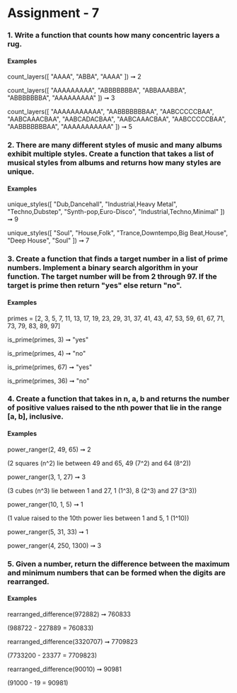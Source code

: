 # Assignment - 7

### 1. Write a function that counts how many concentric layers a rug.

#### Examples

count_layers([
  "AAAA",
  "ABBA",
  "AAAA"
]) ➞ 2

count_layers([
  "AAAAAAAAA",
  "ABBBBBBBA",
  "ABBAAABBA",
  "ABBBBBBBA",
  "AAAAAAAAA"
]) ➞ 3

count_layers([
  "AAAAAAAAAAA",
  "AABBBBBBBAA",
  "AABCCCCCBAA",
  "AABCAAACBAA",
  "AABCADACBAA",
  "AABCAAACBAA",
  "AABCCCCCBAA",
  "AABBBBBBBAA",
  "AAAAAAAAAAA"
]) ➞ 5

### 2. There are many different styles of music and many albums exhibit multiple styles. Create a function that takes a list of musical styles from albums and returns how many styles are unique.

#### Examples

unique_styles([
  "Dub,Dancehall",
  "Industrial,Heavy Metal",
  "Techno,Dubstep",
  "Synth-pop,Euro-Disco",
  "Industrial,Techno,Minimal"
]) ➞ 9

unique_styles([
  "Soul",
  "House,Folk",
  "Trance,Downtempo,Big Beat,House",
  "Deep House",
  "Soul"
]) ➞ 7


### 3. Create a function that finds a target number in a list of prime numbers. Implement a binary search algorithm in your function. The target number will be from 2 through 97. If the target is prime then return "yes" else return "no".

#### Examples

primes = [2, 3, 5, 7, 11, 13, 17, 19, 23, 29, 31, 37, 41, 43, 47, 53, 59, 61, 67, 71, 73, 79, 83, 89, 97]


is_prime(primes, 3) ➞ "yes"

is_prime(primes, 4) ➞ "no"

is_prime(primes, 67) ➞ "yes"

is_prime(primes, 36) ➞ "no"

### 4. Create a function that takes in n, a, b and returns the number of positive values raised to the nth power that lie in the range [a, b], inclusive.

#### Examples

power_ranger(2, 49, 65) ➞ 2

(2 squares (n^2) lie between 49 and 65, 49 (7^2) and 64 (8^2))

power_ranger(3, 1, 27) ➞ 3

(3 cubes (n^3) lie between 1 and 27, 1 (1^3), 8 (2^3) and 27 (3^3))

power_ranger(10, 1, 5) ➞ 1

(1 value raised to the 10th power lies between 1 and 5, 1 (1^10))

power_ranger(5, 31, 33) ➞ 1

power_ranger(4, 250, 1300) ➞ 3

### 5. Given a number, return the difference between the maximum and minimum numbers that can be formed when the digits are rearranged.

#### Examples

rearranged_difference(972882) ➞ 760833

(988722 - 227889 = 760833)

rearranged_difference(3320707) ➞ 7709823

(7733200 - 23377 = 7709823)

rearranged_difference(90010) ➞ 90981

(91000 - 19 = 90981)

